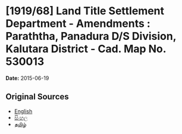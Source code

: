 # [1919/68] Land Title Settlement Department - Amendments : Paraththa, Panadura D/S Division, Kalutara District - Cad. Map No. 530013

**Date:** 2015-06-19

## Original Sources

- [English](https://documents.gov.lk/view/extra-gazettes/2015/6/1919-68_E.pdf)
- [සිංහල](https://documents.gov.lk/view/extra-gazettes/2015/6/1919-68_S.pdf)
- [தமிழ்](https://documents.gov.lk/view/extra-gazettes/2015/6/1919-68_T.pdf)
